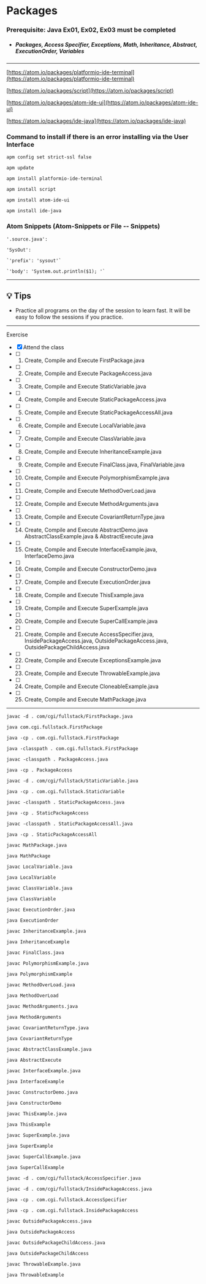 # Packages 

### **Prerequisite:** Java Ex01, Ex02, Ex03 must be completed


- ##### Packages, Access Specifier, Exceptions, Math, Inheritance, Abstract, ExecutionOrder, Variables 


 
 ---

 [https://atom.io/packages/platformio-ide-terminal](https://atom.io/packages/platformio-ide-terminal)

 [https://atom.io/packages/script](https://atom.io/packages/script)

 [https://atom.io/packages/atom-ide-ui](https://atom.io/packages/atom-ide-ui)

 [https://atom.io/packages/ide-java](https://atom.io/packages/ide-java)


### Command to install if there is an error installing via the User Interface

`apm config set strict-ssl false`

`apm update`

`apm install platformio-ide-terminal`

`apm install script`

`apm install atom-ide-ui`

`apm install ide-java`


 ### Atom Snippets (Atom-Snippets or File -- Snippets)


 `'.source.java':`

  `'SysOut':`

    `'prefix': 'sysout'`

    `'body': 'System.out.println($1); '`

 ---

 ## :bulb: Tips

 - Practice all programs on the day of the session to learn fast. It will be easy to follow the sessions if you practice.

 ---
 Exercise
 - [x] Attend the class
 - [ ] 1) Create, Compile and Execute  FirstPackage.java
 - [ ] 2) Create, Compile and Execute  PackageAccess.java
 - [ ] 3) Create, Compile and Execute  StaticVariable.java
 - [ ] 4) Create, Compile and Execute  StaticPackageAccess.java
 - [ ] 5) Create, Compile and Execute  StaticPackageAccessAll.java
 - [ ] 6) Create, Compile and Execute  LocalVariable.java
 - [ ] 7) Create, Compile and Execute  ClassVariable.java
 - [ ] 8) Create, Compile and Execute  InheritanceExample.java
 - [ ] 9) Create, Compile and Execute  FinalClass.java, FinalVariable.java
 - [ ] 10) Create, Compile and Execute  PolymorphismExample.java
 - [ ] 11) Create, Compile and Execute  MethodOverLoad.java
 - [ ] 12) Create, Compile and Execute  MethodArguments.java
 - [ ] 13) Create, Compile and Execute  CovariantReturnType.java
 - [ ] 14) Create, Compile and Execute  AbstractDemo.java AbstractClassExample.java & AbstractExecute.java
 - [ ] 15) Create, Compile and Execute  InterfaceExample.java, InterfaceDemo.java
 - [ ] 16) Create, Compile and Execute  ConstructorDemo.java
 - [ ] 17) Create, Compile and Execute  ExecutionOrder.java
 - [ ] 18) Create, Compile and Execute  ThisExample.java
 - [ ] 19) Create, Compile and Execute  SuperExample.java
 - [ ] 20) Create, Compile and Execute  SuperCallExample.java
 - [ ] 21) Create, Compile and Execute  AccessSpecifier.java, InsidePackageAccess.java, OutsidePackageAccess.java, OutsidePackageChildAccess.java
 - [ ] 22) Create, Compile and Execute  ExceptionsExample.java
 - [ ] 23) Create, Compile and Execute  ThrowableExample.java
 - [ ] 24) Create, Compile and Execute  CloneableExample.java 
 - [ ] 25) Create, Compile and Execute  MathPackage.java
 

---

`javac -d . com/cgi/fullstack/FirstPackage.java`

`java com.cgi.fullstack.FirstPackage`

`java -cp . com.cgi.fullstack.FirstPackage`

`java -classpath . com.cgi.fullstack.FirstPackage`


`javac -classpath . PackageAccess.java`

`java -cp . PackageAccess`


`javac -d . com/cgi/fullstack/StaticVariable.java`

`java -cp . com.cgi.fullstack.StaticVariable`

`javac -classpath . StaticPackageAccess.java`

`java -cp . StaticPackageAccess`

`javac -classpath . StaticPackageAccessAll.java`

`java -cp . StaticPackageAccessAll`

`javac MathPackage.java`

`java MathPackage`


`javac LocalVariable.java`

`java LocalVariable`

`javac ClassVariable.java`

`java ClassVariable`

`javac ExecutionOrder.java`

`java ExecutionOrder`

`javac InheritanceExample.java`

`java InheritanceExample`

`javac FinalClass.java`

`javac PolymorphismExample.java`

`java PolymorphismExample`

`javac MethodOverLoad.java`

`java MethodOverLoad`

`javac MethodArguments.java`

`java MethodArguments`


`javac CovariantReturnType.java`

`java CovariantReturnType`

`javac AbstractClassExample.java`

`java AbstractExecute `

`javac InterfaceExample.java`

`java InterfaceExample`

`javac ConstructorDemo.java`

`java ConstructorDemo`

`javac ThisExample.java`

`java ThisExample`


`javac SuperExample.java`

`java SuperExample`

`javac SuperCallExample.java`

`java SuperCallExample`

`javac -d . com/cgi/fullstack/AccessSpecifier.java`

`javac -d . com/cgi/fullstack/InsidePackageAccess.java`

`java -cp . com.cgi.fullstack.AccessSpecifier`

`java -cp . com.cgi.fullstack.InsidePackageAccess`

`javac OutsidePackageAccess.java`

`java OutsidePackageAccess`

`javac OutsidePackageChildAccess.java`

`java OutsidePackageChildAccess`

`javac ThrowableExample.java`

`java ThrowableExample`


